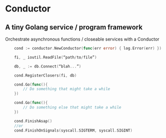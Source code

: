 # Conductor

## A tiny Golang service / program framework

Orchestrate asynchronous functions / closeable services with a Conductor

``` Go
    cond := conductor.NewConductor(func(err error) { log.Error(err) })

    fi, _ ioutil.ReadFile(“path/to/file”)

    db, _ := db.Connect(“blah...”)

    cond.RegisterClosers(fi, db)

    cond.Go(func(){
        // Do something that might take a while
    })

    cond.Go(func(){
        // Do something else that might take a while
    })

    cond.FinishAsap()
    //or
    cond.FinishOnSignals(syscall.SIGTERM, syscall.SIGINT)
```
